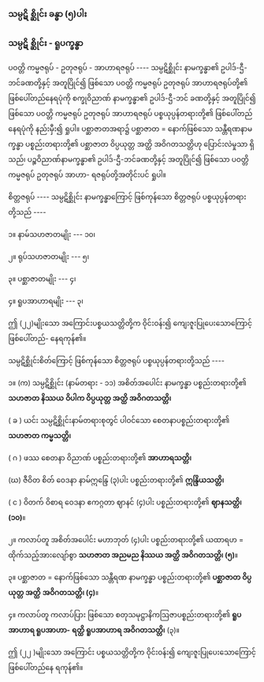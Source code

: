 ### သမ္ပဋိ စ္ဆိုင်း ခန္ဓာ (၅)ပါး

### သမ္ပဋိ စ္ဆိုင်း - ရူပက္ခန္ဓာ

ပဝတ္တိ ကမ္မဇရုပ် - ဥတုဇရုပ် - အာဟာရဇရုပ် ---- သမ္ပဋိစ္ဆိုင်း နာမက္ခန္ဓာ၏ ဥပါဒ်-ဌီ-ဘင်ခဏတို့နှင့်
အတူပြိုင်၍ ဖြစ်သော ပဝတ္တိ ကမ္မဇရုပ် ဥတုဇရုပ် အာဟာရဇရုပ်တို့၏ ဖြစ်ပေါ်တည်နေရပုံကို စက္ခုဝိညာဏ်
နာမက္ခန္ဓာ၏ ဥပါဒ်-ဌီ-ဘင် ခဏတို့နှင့် အတူပြိုင်၍ ဖြစ်သော ပဝတ္တိ ကမ္မဇရုပ် ဥတုဇရုပ် အာဟာရဇရုပ်
ပစ္စယုပ္ပန်တရားတို့၏ ဖြစ်ပေါ်တည်နေရပုံကို နည်းမှီး၍ ရှုပါ။ ပစ္ဆာဇာတအရာ၌ ပစ္ဆာဇာတ = နောက်ဖြစ်သော
သန္တီရဏနာမက္ခန္ဓာ ပစ္စည်းတရားတို့၏ ပစ္ဆာဇာတ ဝိပ္ပယုတ္တ အတ္ထိ အဝိဂတသတ္တိဟု ပြောင်းလဲမှုသာ ရှိသည်၊
ပဉ္စဝိညာဏ်နာမက္ခန္ဓာ၏ ဥပါဒ်-ဌီ-ဘင်ခဏတို့နှင့် အတူပြိုင်၍ ဖြစ်သော ပဝတ္တိ ကမ္မဇရုပ် ဥတုဇရုပ် အာဟာ-
ရဇရုပ်တို့အတိုင်းပင် ရှုပါ။

စိတ္တဇရုပ် ---- သမ္ပဋိစ္ဆိုင်း နာမက္ခန္ဓာကြောင့် ဖြစ်ကုန်သော စိတ္တဇရုပ် ပစ္စယုပ္ပန်တရားတို့သည် ----

၁။ နာမ်သဟဇာတမျိုး --- ၁၀၊

၂။ ရုပ်သဟဇာတမျိုး --- ၅၊

၃။ ပစ္ဆာဇာတမျိုး --- ၄၊

၄။ ရူပအာဟာရမျိုး --- ၃၊

ဤ (၂၂)မျိုးသော အကြောင်းပစ္စယသတ္တိတို့က ဝိုင်းဝန်း၍ ကျေးဇူးပြုပေးသောကြောင့် ဖြစ်ပေါ်တည်-
နေရကုန်၏။

သမ္ပဋိစ္ဆိုင်းစိတ်ကြောင့် ဖြစ်ကုန်သော စိတ္တဇရုပ် ပစ္စယုပ္ပန်တရားတို့သည် ----

၁။ (က) သမ္ပဋိစ္ဆိုင်း (နာမ်တရား - ၁၁) အစိတ်အပေါင်း နာမက္ခန္ဓာ ပစ္စည်းတရားတို့၏ **သဟဇာတ နိဿယ**
**ဝိပါက ဝိပ္ပယုတ္တ အတ္ထိ အဝိဂတသတ္တိ၊**

( ခ ) ယင်း သမ္ပဋိစ္ဆိုင်းနာမ်တရားစုတွင် ပါဝင်သော စေတနာပစ္စည်းတရားတို့၏ **သဟဇာတ ကမ္မသတ္တိ၊**

( ဂ ) ဖဿ စေတနာ ဝိညာဏ် ပစ္စည်းတရားတို့၏ **အာဟာရသတ္တိ၊**

(ဃ) ဇီဝိတ စိတ် ဝေဒနာ နာမ်ဣန္ဒြေ (၃)ပါး ပစ္စည်းတရားတို့၏ **ဣန္ဒြိယသတ္တိ၊**

( င ) ဝိတက် ဝိစာရ ဝေဒနာ ဧကဂ္ဂတာ ဈာနင် (၄)ပါး ပစ္စည်းတရားတို့၏ **ဈာနသတ္တိ၊ (၁၀)**။

၂။ ကလာပ်တူ အစိတ်အပေါင်း မဟာဘုတ် (၄)ပါး ပစ္စည်းတရားတို့၏ ယထာရဟ = ထိုက်သည့်အားလျော်စွာ
**သဟဇာတ အညမည နိဿယ အတ္ထိ အဝိဂတသတ္တိ၊ (၅)**။

၃။ ပစ္ဆာဇာတ = နောက်ဖြစ်သော သန္တီရဏ နာမက္ခန္ဓာ ပစ္စည်းတရားတို့၏ **ပစ္ဆာဇာတ ဝိပ္ပယုတ္တ အတ္ထိ**
**အဝိဂတသတ္တိ၊ (၄)**။

၄။ ကလာပ်တူ ကလာပ်ပြား ဖြစ်သော စတုသမုဋ္ဌာနိကဩဇာပစ္စည်းတရားတို့၏ **ရူပအာဟာရ ရူပအာဟာ-**
**ရတ္ထိ ရူပအာဟာရ အဝိဂတသတ္တိ၊** (၃)။

ဤ (၂၂ )မျိုးသော အကြောင်း ပစ္စယသတ္တိတို့က ဝိုင်းဝန်း၍ ကျေးဇူးပြုပေးသောကြောင့် ဖြစ်ပေါ်တည်နေ
ရကုန်၏။